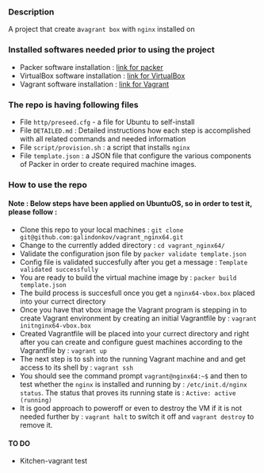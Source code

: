 ### Description

A project that create a```vagrant box``` with ```nginx``` installed on

### Installed softwares needed prior to using the project

- Packer software installation : [link for packer](https://www.packer.io/intro/getting-started/install.html)
- VirtualBox software installation : [link for VirtualBox](https://www.virtualbox.org/wiki/Downloads)
- Vagrant software installation : [link for Vagrant](https://www.vagrantup.com/docs/installation/)

### The repo is having following files

- File ```http/preseed.cfg``` - a file for Ubuntu to self-install
- File ```DETAILED.md``` : Detailed instructions how each step is accomplished with all related commands and needed information
- File ```script/provision.sh``` :  a script that installs ```nginx```
- File ```template.json``` : a JSON file that configure the various components of Packer in order to create required machine images.


### How to use the repo

#### Note : Below steps have been applied on UbuntuOS, so in order to test it, please follow :

- Clone this repo to your local machines : `git clone git@github.com:galindonkov/vagrant_nginx64.git`
- Change to the currently added directory : `cd vagrant_nginx64/`
- Validate the configuration json file by ```packer validate template.json```
- Config file is validated succesfully after you get a message : ```Template validated successfully```
- You are ready to build the virtual machine image by : ```packer build template.json```
- The build process is succesfull once you get a ```nginx64-vbox.box``` placed into your currect directory
- Once you have that vbox image the Vagrant program is stepping in to create Vagrant environment by creating an initial Vagrantfile by : ```vagrant initnginx64-vbox.box```
- Created Vagrantfile will be placed into your currect directory and right after you can create and configure guest machines according to the Vagrantfile by : ```vagrant up```
- The next step is to ssh into the running Vagrant machine and and get access to its shell by : ```vagrant ssh```
- You should see the command prompt ```vagrant@nginx64:~$``` and then to test whether the ```nginx``` is installed and running by : ```/etc/init.d/nginx status```. The status that proves its running state is : ```Active: active (running)```
- It is good approach to poweroff or even to destroy the VM if it is not needed further by : ```vagrant halt``` to switch it off and ```vagrant destroy``` to remove it.

#### TO DO

- Kitchen-vagrant test

